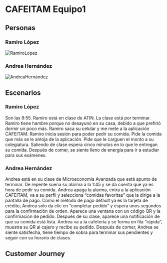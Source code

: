 # CAFEITAM Equipo1

## Personas
### Ramiro López
![RamiroLopez ](https://user-images.githubusercontent.com/47927104/161279276-97546653-7188-4c6f-9fcf-baffdb706106.png)
### Andrea Hernández
![AndreaHernández](https://user-images.githubusercontent.com/69361149/161280762-bf74cf20-e13e-48ea-aa13-87456e270052.png)

## Escenarios
### Ramiro López
Son las 9:55. Ramiro está en clase de ATIN. La clase está por terminar. Ramiro tiene hambre porque no desayunó en su casa, debido a que prefirió dormir un poco más. Ramiro saca su celular y me mete a la aplicación CAFEITAM. Ramiro inicia sesión para poder pedir su comida. Pide la comida que más se le antoja de la aplicación. Pide que le carguen el monto a su colegiatura. Saliendo de clase espera cinco minutos en lo que le entregan su comida. Después de comer, se siente lleno de energía para ir a estudiar para sus exámenes.   
### Andrea Hernández
Andrea está en su clase de Microeconomía Avanzada que está apunto de terminar. De repente suena su alarma a la 1:45 y se da cuenta que ya es hora de pedir su comida. Andrea apaga la alarma, entra a la aplicación CAFEITAM, va a su perfil y selecciona “comidas favoritas” que la dirige a la pantalla de pago. Como el método de pago default ya es la tarjeta de crédito, Andrea solo da clic en “completar pedido” y espera unos segundos para la confirmación de orden. Aparece una ventana con un código QR y la confirmación de pedido. Después de su clase, aparece una notificación de que su comida está lista. Andrea va a la cafetería y se forma en fila “rápida”, muestra su QR al cajero y recibe su pedido. Después de comer, Andrea se siente satisfecha, tiene tiempo de sobra para terminar sus pendientes y seguir con su horario de clases.

## Customer Journey
